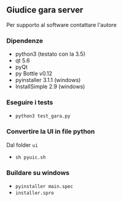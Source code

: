 ## Giudice gara server
Per supporto al software contattare l'autore

### Dipendenze
- python3 (testato con la 3.5)
- qt 5.6
- pyQt
- py Bottle v0.12
- pyinstaller 3.1.1 (windows)
- InstallSimple 2.9 (windows)

### Eseguire i tests
- `python3 test_gara.py`

### Convertire la UI in file python
Dal folder `ui`
- `sh pyuic.sh`

### Buildare su windows ###
- `pyinstaller main.spec`
- `installer.spro`